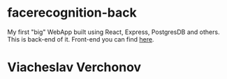 # facerecognition-back
My first "big" WebApp built using React, Express, PostgresDB and others.
This is back-end of it. Front-end you can find <a href="https://github.com/shibasensei/facerecognition">here</a>.

# Viacheslav Verchonov
